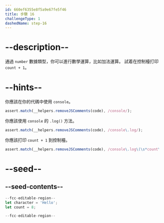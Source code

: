 ```yaml
---
id: 660ef6355e8f5a9e67fe5f46
title: 步驟 16
challengeType: 1
dashedName: step-16
---
```


# --description--

通過 `number` 數據類型，你可以進行數學運算，比如加法運算。 試着在控制檯打印 `count + 1`。

# --hints--

你應該在你的代碼中使用 `console`。

```js
assert.match(__helpers.removeJSComments(code), /console/);
```

你應該使用 `console` 的 `.log()` 方法。

```js
assert.match(__helpers.removeJSComments(code), /console\.log/);
```

你應該打印 `count + 1` 到控制檯。

```js
assert.match(__helpers.removeJSComments(code), /console\.log\(\s*count\s*\+\s*1\s*\);?/);
```

# --seed--

## --seed-contents--

```js
--fcc-editable-region--
let character = 'Hello';
let count = 8;

--fcc-editable-region--
```
